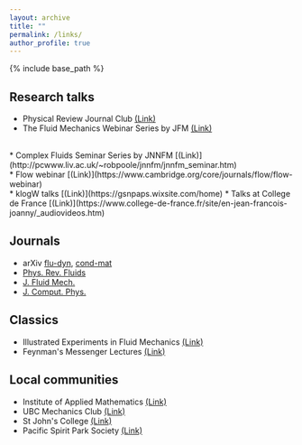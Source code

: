 ```yaml
---
layout: archive
title: ""
permalink: /links/
author_profile: true
---
```


{% include base_path %}

## Research talks

* Physical Review Journal Club [(Link)](https://journals.aps.org/journal-club)
* The Fluid Mechanics Webinar Series by JFM [(Link)](https://www.cambridge.org/core/journals/journal-of-fluid-mechanics/fluid-mechanics-webinar-series?utm_source=SFMC&utm_medium=email&utm_content=abstracts+to+continue+online&utm_campaign=JLU+-+Template+-+Fluid+Mechanics+Webinar+Series&WT.mc_id=JLU+-+Template+-+Fluid+Mechanics+Webinar+Series)
<br />
* Complex Fluids Seminar Series by JNNFM [(Link)](http://pcwww.liv.ac.uk/~robpoole/jnnfm/jnnfm_seminar.htm)
<br />
* Flow webinar [(Link)](https://www.cambridge.org/core/journals/flow/flow-webinar)
<br />
* klogW talks [(Link)](https://gsnpaps.wixsite.com/home)
* Talks at College de France [(Link)](https://www.college-de-france.fr/site/en-jean-francois-joanny/_audiovideos.htm)

## Journals

* arXiv [flu-dyn](https://arxiv.org/list/physics.flu-dyn/recent),
[cond-mat](https://arxiv.org/list/cond-mat.soft/recent)
* [Phys. Rev. Fluids](https://journals.aps.org/prfluids/)
* [J. Fluid Mech.](https://www.cambridge.org/core/journals/journal-of-fluid-mechanics)
* [J. Comput. Phys.](https://www.journals.elsevier.com/journal-of-computational-physics)

## Classics

* Illustrated Experiments in Fluid Mechanics [(Link)](http://web.mit.edu/hml/notes.html)
* Feynman's Messenger Lectures [(Link)](https://www.feynmanlectures.caltech.edu/messenger.html)

## Local communities

* Institute of Applied Mathematics [(Link)](https://www.iam.ubc.ca/)
* UBC Mechanics Club [(Link)](/vfc/)
* St John's College [(Link)](https://stjohns.ubc.ca/)
* Pacific Spirit Park Society [(Link)](http://pacificspiritparksociety.org/)
